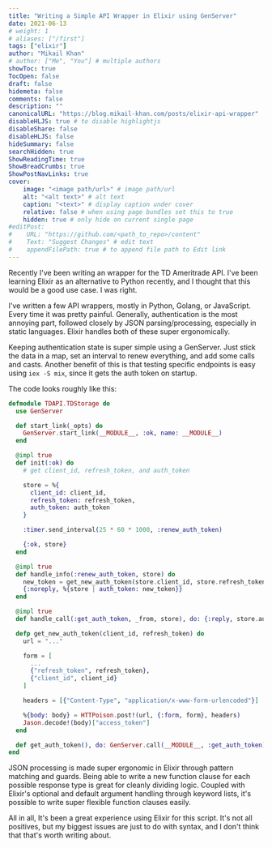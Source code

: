 ```yaml
---
title: "Writing a Simple API Wrapper in Elixir using GenServer"
date: 2021-06-13
# weight: 1
# aliases: ["/first"]
tags: ["elixir"]
author: "Mikail Khan"
# author: ["Me", "You"] # multiple authors
showToc: true
TocOpen: false
draft: false
hidemeta: false
comments: false
description: ""
canonicalURL: "https://blog.mikail-khan.com/posts/elixir-api-wrapper"
disableHLJS: true # to disable highlightjs
disableShare: false
disableHLJS: false
hideSummary: false
searchHidden: true
ShowReadingTime: true
ShowBreadCrumbs: true
ShowPostNavLinks: true
cover:
    image: "<image path/url>" # image path/url
    alt: "<alt text>" # alt text
    caption: "<text>" # display caption under cover
    relative: false # when using page bundles set this to true
    hidden: true # only hide on current single page
#editPost:
#    URL: "https://github.com/<path_to_repo>/content"
#    Text: "Suggest Changes" # edit text
#    appendFilePath: true # to append file path to Edit link
---
```


Recently I've been writing an wrapper for the TD Ameritrade API. I've been learning Elixir as an alternative to Python recently, and I thought that this would be a good use case. I was right.

I've written a few API wrappers, mostly in Python, Golang, or JavaScript. Every time it was pretty painful. Generally, authentication is the most annoying part, followed closely by JSON parsing/processing, especially in static languages. Elixir handles both of these super ergonomically. 

Keeping authentication state is super simple using a GenServer. Just stick the data in a map, set an interval to renew everything, and add some calls and casts. Another benefit of this is that testing specific endpoints is easy using `iex -S mix`, since it gets the auth token on startup.

The code looks roughly like this:

```ex
defmodule TDAPI.TDStorage do
  use GenServer

  def start_link(_opts) do
    GenServer.start_link(__MODULE__, :ok, name: __MODULE__)
  end

  @impl true
  def init(:ok) do
    # get client_id, refresh_token, and auth_token

    store = %{
      client_id: client_id,
      refresh_token: refresh_token,
      auth_token: auth_token
    }

    :timer.send_interval(25 * 60 * 1000, :renew_auth_token)

    {:ok, store}
  end

  @impl true
  def handle_info(:renew_auth_token, store) do
    new_token = get_new_auth_token(store.client_id, store.refresh_token)
    {:noreply, %{store | auth_token: new_token}}
  end

  @impl true
  def handle_call(:get_auth_token, _from, store), do: {:reply, store.auth_token, store}

  defp get_new_auth_token(client_id, refresh_token) do
    url = "..."

    form = [
      ...
      {"refresh_token", refresh_token},
      {"client_id", client_id}
    ]

    headers = [{"Content-Type", "application/x-www-form-urlencoded"}]

    %{body: body} = HTTPoison.post!(url, {:form, form}, headers)
    Jason.decode!(body)["access_token"]
  end

  def get_auth_token(), do: GenServer.call(__MODULE__, :get_auth_token)
end
```

JSON processing is made super ergonomic in Elixir through pattern matching and guards. Being able to write a new function clause for each possible response type is great for cleanly dividing logic. Coupled with Elixir's optional and default argument handling through keyword lists, it's possible to write super flexible function clauses easily.

All in all, It's been a great experience using Elixir for this script. It's not all positives, but my biggest issues are just to do with syntax, and I don't think that that's worth writing about.
